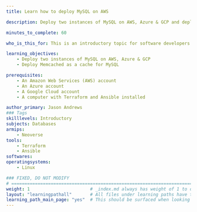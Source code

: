 ```yaml
---
title: Learn how to deploy MySQL on AWS

description: Deploy two instances of MySQL on AWS, Azure & GCP and deploy memcached as a cache.

minutes_to_complete: 60   

who_is_this_for: This is an introductory topic for software developers who want to deploy memcached as a cache for MySQL.

learning_objectives: 
    - Deploy two instances of MySQL on AWS, Azure & GCP
    - Deploy Memcached as a cache for MySQL 

prerequisites:
    - An Amazon Web Services (AWS) account
    - An Azure account
    - A Google Cloud account
    - A computer with Terraform and Ansible installed

author_primary: Jason Andrews
### Tags
skilllevels: Introductory
subjects: Databases
armips:
    - Neoverse
tools:
    - Terraform
    - Ansible
softwares:
operatingsystems:
    - Linux

### FIXED, DO NOT MODIFY
# ================================================================================
weight: 1                       # _index.md always has weight of 1 to order correctly
layout: "learningpathall"       # All files under learning paths have this same wrapper
learning_path_main_page: "yes"  # This should be surfaced when looking for related content. Only set for _index.md of learning path content.
---
```


